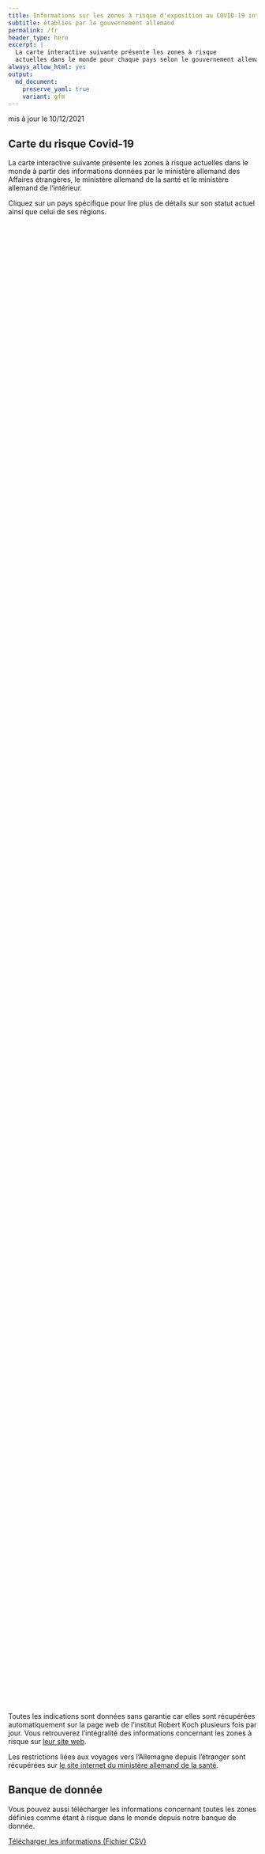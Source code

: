 ```yaml
---
title: Informations sur les zones à risque d'exposition au COVID-19 internationales
subtitle: établies par le gouvernement allemand
permalink: /fr
header_type: hero
excerpt: |
  La carte interactive suivante présente les zones à risque
  actuelles dans le monde pour chaque pays selon le gouvernement allemand.
always_allow_html: yes
output: 
  md_document:
    preserve_yaml: true
    variant: gfm
---
```


<!-- Modify _R/index_fr.Rmd file instead -->

<p class="text-right font-weight-bold">

mis à jour le 10/12/2021

</p>

## Carte du risque Covid-19

La carte interactive suivante présente les zones à risque actuelles dans
le monde à partir des informations données par le ministère allemand des
Affaires étrangères, le ministère allemand de la santé et le ministère
allemand de l’intérieur.

<!--more-->

Cliquez sur un pays spécifique pour lire plus de détails sur son statut
actuel ainsi que celui de ses régions.


<div id="leaflet" style="width:100%;height:75vh;" class="leaflet html-widget"></div>
<script src="https://corona-atlas.de/assets/data/locale_fr.js"></script> 
<script src="https://corona-atlas.de/assets/js/map.js"></script>

Toutes les indications sont données sans garantie car elles sont
récupérées automatiquement sur la page web de l’institut Robert Koch
plusieurs fois par jour. Vous retrouverez l’intégralité des informations
concernant les zones à risque sur [leur site
web](https://rki.de/risikogebiete).

Les restrictions liées aux voyages vers l’Allemagne depuis l’étranger
sont récupérées sur [le site internet du ministère allemand de la
santé](https://www.bundesgesundheitsministerium.de/coronavirus-infos-reisende).

## Banque de donnée

Vous pouvez aussi télécharger les informations concernant toutes les
zones définies comme étant à risque dans le monde depuis notre banque de
donnée.

<div id="reactable" class="reactable html-widget" style="width:auto;height:auto;"></div>
<script type="application/json" data-for="reactable">{"x":{"tag":{"name":"Reactable","attribs":{"data":{"Pays/Région":["Afghanistan","Angola","Albanie","Andorre","Émirats arabes unis","Argentine","Arménie","Antigua-et-Barbuda","Australie","Autriche","Azerbaïdjan","Burundi","Belgique","Bénin","Burkina Faso","Bangladesh","Bulgarie","Bahreïn","Bahamas","Bosnie-Herzégovine","Bélarus","Belize","Bolivie","Brésil","Barbade","Brunei","Bhoutan","Botswana","République Centrafricaine","Canada","Suisse","Chili","Chine","Côte d'Ivoire","Cameroun","République démocratique du Congo","Congo","Colombie","Comores","Cap-Vert","Costa Rica","Cuba","Chypre","Tchéquie","Allemagne","Djibouti","Dominique","Danemark","République Dominicaine","Algérie","Équateur","Égypte","Érythrée","Espagne","Estonie","Éthiopie","Finlande","Fidji","France","Micronésie","Gabon","Royaume-Uni","Géorgie","Ghana","Guinée","Gambie","Guinée-Bissau","Guinée Équatoriale","Grèce","Grenade","Guatemala","Guyana","Hong-Kong","Honduras","Croatie","Haïti","Hongrie","Indonésie","Inde","Irlande","Iran","Irak","Islande","Israël","Italie","Jamaïque","Jordanie","Japon","Kazakhstan","Kenya","Kirghizistan","Cambodge","Kiribati","Saint-Kitts-et-Nevis","Corée du Sud","Koweït","Laos","Liban","Libéria","Libye","Sainte-Lucie","Liechtenstein","Sri Lanka","Lesotho","Lituanie","Luxembourg","Lettonie","Maroc","Monaco","Moldavie","Madagascar","Maldives","Mexique","Îles Marshall","Macédoine du Nord","Mali","Malte","Myanmar/Burma","Monténégro","Mongolie","Mozambique","Mauritanie","Maurice","Malawi","Malaisie","Namibie","Niger","Nigeria","Nicaragua","Nioue","Pays-Bas","Norvège","Népal","Nauru","Nouvelle-Zélande","Oman","Pakistan","Panama","Pérou","Philippines","Palaos","Papouasie-Nouvelle-Guinée","Pologne","Corée du Nord","Portugal","Paraguay","Qatar","Roumanie","Russie","Rwanda","Arabie saoudite","Soudan","Sénégal","Singapour","Îles Salomon","Sierra Leone","El Salvador","San Marin","Somalie","Serbie","Soudan du Sud","Sao Tomé-et-Principe","Surinam","Slovaquie","Slovénie","Suède","Eswatini","Seychelles","Syrie","Tchad","Togo","Thaïlande","Tadjikistan","Turkménistan","Timor-Leste","Tonga","Trinité-et-Tobago","Tunisie","Turquie","Tuvalu","République unie de Tanzanie","Ouganda","Ukraine","Uruguay","États-Unis","Ouzbékistan","Vatican","Saint-Vincent-et-les-Grenadines","Vénézuela","Vietnam","Vanuatu","Samoa","Kosovo","Yémen","Afrique du Sud","Zambie","Zimbabwe"],"Niveau de risque":["Zone sans risque","Zone sans risque","Zone à fort risque","Zone sans risque","Zone sans risque","Zone sans risque","Zone sans risque","Zone sans risque","Zone sans risque","Zone à fort risque","Zone sans risque","Zone à fort risque","Zone à fort risque","Zone sans risque","Zone sans risque","Zone sans risque","Zone à fort risque","Zone sans risque","Zone sans risque","Zone à fort risque","Zone à fort risque","Zone à fort risque","Zone sans risque","Zone sans risque","Zone à fort risque","Zone sans risque","Zone sans risque","Zone de variantes du virus","Zone sans risque","Zone sans risque","Zone à fort risque","Zone sans risque","Zone sans risque","Zone sans risque","Zone à fort risque","Zone sans risque","Zone à fort risque","Zone sans risque","Zone sans risque","Zone sans risque","Zone sans risque","Zone sans risque","Zone sans risque","Zone à fort risque",null,"Zone sans risque","Zone à fort risque","Zone sans risque","Zone sans risque","Zone sans risque","Zone sans risque","Zone à fort risque","Zone sans risque","Zone sans risque","Zone à fort risque","Zone à fort risque","Zone sans risque","Zone sans risque","Zone sans risque","Zone sans risque","Zone sans risque","Zone à fort risque","Zone à fort risque","Zone sans risque","Zone sans risque","Zone sans risque","Zone sans risque","Zone sans risque","Zone à fort risque","Zone sans risque","Zone sans risque","Zone sans risque","Zone sans risque","Zone sans risque","Zone à fort risque","Zone à fort risque","Zone à fort risque","Zone sans risque","Zone sans risque","Zone à fort risque","Zone sans risque","Zone sans risque","Zone sans risque","Zone sans risque","Zone sans risque","Zone sans risque","Zone à fort risque","Zone sans risque","Zone sans risque","Zone sans risque","Zone sans risque","Zone sans risque","Zone sans risque","Zone sans risque","Zone sans risque","Zone sans risque","Zone à fort risque","Zone sans risque","Zone sans risque","Zone à fort risque","Zone sans risque","Zone à fort risque","Zone sans risque","Zone de variantes du virus","Zone à fort risque","Zone sans risque","Zone à fort risque","Zone sans risque","Zone sans risque","Zone à fort risque","Zone sans risque","Zone sans risque","Zone à fort risque","Zone sans risque","Zone à fort risque","Zone sans risque","Zone sans risque","Zone sans risque","Zone à fort risque","Zone sans risque","Zone de variantes du virus","Zone sans risque","Zone à fort risque","Zone de variantes du virus","Zone à fort risque","Zone de variantes du virus","Zone sans risque","Zone sans risque","Zone sans risque","Zone sans risque","Zone à fort risque","Zone sans risque","Zone sans risque","Zone sans risque","Zone sans risque","Zone sans risque","Zone sans risque","Zone sans risque","Zone sans risque","Zone sans risque","Zone sans risque","Zone à fort risque","Zone à fort risque","Zone à fort risque","Zone sans risque","Zone sans risque","Zone sans risque","Zone sans risque","Zone à fort risque","Zone sans risque","Zone sans risque","Zone à fort risque","Zone sans risque","Zone sans risque","Zone sans risque","Zone sans risque","Zone sans risque","Zone sans risque","Zone sans risque","Zone à fort risque","Zone sans risque","Zone sans risque","Zone sans risque","Zone à fort risque","Zone à fort risque","Zone sans risque","Zone de variantes du virus","Zone à fort risque","Zone à fort risque","Zone sans risque","Zone sans risque","Zone sans risque","Zone à fort risque","Zone à fort risque","Zone sans risque","Zone sans risque","Zone à fort risque","Zone sans risque","Zone à fort risque","Zone sans risque","Zone à fort risque","Zone sans risque","Zone à fort risque","Zone sans risque","Zone sans risque","Zone sans risque","Zone sans risque","Zone sans risque","Zone à fort risque","Zone à fort risque","Zone sans risque","Zone sans risque","Zone sans risque","Zone à fort risque","Zone de variantes du virus","Zone sans risque","Zone de variantes du virus"],"Détails":[null,null,"depuis le 05/09/2021",null,null,null,null,null,null,"depuis le 14/11/2021. Les régions suivantes sont exclues: -Eben am Achensee; -Jungholz; -Mittelberg; -Rißtal",null,"depuis le 26/09/2021","depuis le 21/11/2021",null,null,null,"depuis le 24/10/2021",null,null,"depuis le 12/09/2021","depuis le 03/10/2021","depuis le 19/09/2021",null,null,"depuis le 19/09/2021",null,null,"depuis le 28/11/2021",null,null,"depuis le 05/12/2021",null,null,null,"depuis le 24/10/2021",null,"depuis le 24/10/2021",null,null,null,null,null,null,"depuis le 14/11/2021",null,null,"depuis le 22/08/2021",null,null,null,null,"depuis le 24/01/2021",null,null,"depuis le 10/10/2021","depuis le 26/09/2021",null,null,null,null,null,"depuis le 07/07/2021","depuis le 25/07/2021",null,null,null,null,null,"depuis le 21/11/2021",null,null,null,null,null,"depuis le 24/10/2021","depuis le 08/08/2021","depuis le 14/11/2021",null,null,"depuis le 21/11/2021",null,null,null,null,null,null,"depuis le 05/12/2021",null,null,null,null,null,null,null,null,null,"depuis le 14/11/2021",null,null,"depuis le 18/07/2021",null,"depuis le 05/12/2021",null,"depuis le 28/11/2021","depuis le 03/10/2021",null,"depuis le 10/10/2021",null,null,"depuis le 19/09/2021",null,null,"depuis le 08/08/2021",null,"depuis le 22/08/2021",null,null,null,"depuis le 15/08/2021",null,"depuis le 28/11/2021",null,"depuis le 05/12/2021","depuis le 28/11/2021","depuis le 13/06/2021","depuis le 28/11/2021",null,null,null,null,"depuis le 21/11/2021. Le niveau de risque concerne les régions suivantes: -Bonaire, depuis le 27/07/2021; -Saba, depuis le 27/07/2021; -Sint Eustatius, depuis le 27/07/2021",null,null,null,null,null,null,null,null,null,null,"depuis le 08/08/2021","depuis le 05/12/2021","depuis le 08/08/2021",null,null,null,null,"depuis le 07/07/2021",null,null,"depuis le 31/01/2021",null,null,null,null,null,null,null,"depuis le 05/09/2021",null,null,null,"depuis le 31/10/2021","depuis le 26/09/2021",null,"depuis le 28/11/2021","depuis le 14/02/2021","depuis le 31/01/2021",null,null,null,"depuis le 08/08/2021","depuis le 08/08/2021",null,null,"depuis le 08/08/2021",null,"depuis le 17/08/2021",null,"depuis le 14/03/2021",null,"depuis le 10/10/2021",null,null,null,null,null,"depuis le 19/09/2021","depuis le 15/08/2021",null,null,null,"depuis le 10/10/2021","depuis le 28/11/2021",null,"depuis le 28/11/2021"]},"columns":[{"accessor":"Pays/Région","name":"Pays/Région","type":"character"},{"accessor":"Niveau de risque","name":"Niveau de risque","type":"character"},{"accessor":"Détails","name":"Détails","type":"character"}],"filterable":true,"searchable":true,"defaultPageSize":10,"showPageSizeOptions":true,"pageSizeOptions":[10,25,50,100],"paginationType":"jump","showPageInfo":true,"minRows":1,"striped":true,"dataKey":"da87ba718c855b045ab34cb3d6af10ab","key":"da87ba718c855b045ab34cb3d6af10ab"},"children":[]},"class":"reactR_markup"},"evals":[],"jsHooks":[]}</script>

<p class="text-center my-5">

<a href="assets/dist/db_countries_risk_fr.csv" class="btn btn-primary">Télécharger
les informations (Fichier CSV)</a>

</p>
